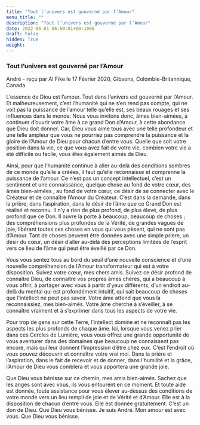 ```yaml
---
title: "Tout l’univers est gouverné par l’Amour"
menu_title: ""
description: "Tout l’univers est gouverné par l’Amour"
date: 2022-06-01 06:00:01+00:1000
draft: False
hidden: True
weight:
---
```

### Tout l’univers est gouverné par l’Amour

André - reçu par Al Fike le 17 Février 2020, Gibsons, Colombie-Britannique, Canada

L’essence de Dieu est l’amour. Tout dans l’univers est gouverné par l’Amour. Et malheureusement, c’est l’humanité qui ne s’en rend pas compte, qui ne voit pas la puissance de l’amour telle qu’elle est, ses beaux rouages et ses influences dans le monde. Nous vous invitons donc, âmes bien-aimées, à continuer d’ouvrir votre âme à ce grand Don d’Amour, à cette abondance que Dieu doit donner. Car, Dieu vous aime tous avec une telle profondeur et une telle ampleur que vous ne pourriez pas comprendre la puissance et la gloire de l’Amour de Dieu pour chacun d’entre vous. Quelle que soit votre position dans la vie, ce que vous avez fait de votre vie, combien votre vie a été difficile ou facile, vous êtes également aimés de Dieu.

Ainsi, pour que l’humanité continue à aller au-delà des conditions sombres de ce monde qu’elle a créées, il faut qu’elle reconnaisse et comprenne la puissance de l’amour. Ce n’est pas un concept intellectuel, c’est un sentiment et une connaissance, quelque chose au fond de votre cœur, des âmes bien-aimées ; au fond de votre cœur, ce désir de se connecter avec le Créateur et de connaître l’Amour du Créateur. C’est dans la demande, dans la prière, dans l’aspiration, dans le désir de l’âme que ce Grand Don est réalisé et reconnu. Il n’y a rien de plus profond, de plus élevé, de plus profond que ce Don. Il ouvre la porte à beaucoup, beaucoup de choses ; des compréhensions plus profondes de la Vérité, de grandes vagues de joie, libérant toutes ces choses en vous qui vous pèsent, qui ne sont pas d’Amour. Tant de choses peuvent être données avec une simple prière, un désir du cœur, un désir d’aller au-delà des perceptions limitées de l’esprit vers ce lieu de l’âme qui peut être éveillé par ce Don.

Vous vous sentez tous au bord du seuil d’une nouvelle conscience et d’une nouvelle compréhension de l’Amour transformateur qui est à votre disposition. Suivez votre cœur, mes chers amis. Suivez ce désir profond de connaître Dieu, de connaître vos propres âmes chères, qui a beaucoup à vous offrir, à partager avec vous à partir d’yeux différents, d’un endroit au-delà du mental qui est profondément intuitif, qui sait beaucoup de choses que l’intellect ne peut pas savoir. Votre âme attend que vous la reconnaissiez, mes bien-aimés. Votre âme cherche à s’éveiller, à se connaître vraiment et à s’exprimer dans tous les aspects de votre vie.

Pour trop de gens sur cette Terre, l’intellect domine et ne reconnaît pas les aspects les plus profonds de chaque âme. Ici, lorsque vous venez prier dans ces Cercles de Lumière, vous vous offrez une grande opportunité de vous aventurer dans des domaines que beaucoup ne connaissent pas encore, mais qui leur donnent l’impression d’être chez eux. C’est l’endroit où vous pouvez découvrir et connaître votre vrai moi. Dans la prière et l’aspiration, dans le fait de recevoir et de donner, dans l’humilité et la grâce, l’Amour de Dieu vous comblera et vous apportera une grande joie.

Que Dieu vous bénisse sur ce chemin, mes amis bien-aimés. Sachez que les anges sont avec vous, ils vous entourent en ce moment. Et toute aide est donnée, toute assistance pour vous élever au-dessus des conditions de votre monde vers un lieu rempli de joie et de Vérité et d’Amour. Elle est à la disposition de chacun d’entre vous. Elle est donnée gratuitement. C’est un don de Dieu. Que Dieu vous bénisse. Je suis André. Mon amour est avec vous. Que Dieu vous bénisse.
